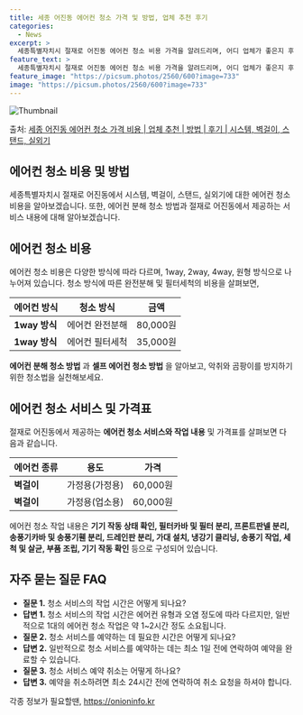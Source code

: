 ```yaml
---
title: 세종 어진동 에어컨 청소 가격 및 방법, 업체 추천 후기
categories:
  - News
excerpt: >
  세종특별자치시 절재로 어진동 에어컨 청소 비용 가격을 알려드리며, 어디 업체가 좋은지 후기를 통해 알아보겠습니다. 현재 글에서는 시스템, 벽걸이, 스탠드, 실외기 각각에 대해 청소 비용이 나와 있으니 참고하시면 되겠습니다. 에어컨 분해 청소 방법 보기 👈 클릭셀프 에어컨 청소 방법 보기👈 클릭절재로 어진동 에어컨 청소 비용시스템에어컨 방식클리닝방식금액1way 방식에어컨 완전분해80,000원1way 방식에어컨 필터세척35,000원2way 방식에어컨 완전분해90,000원2way 방식에어컨 필터세척35,000원4way 방식에어컨 완전분해120,000원4way 방식에어컨 필터세척35,000원원형방식에어컨 완전분해140,000원원형방식에어컨 필터세척35,000원에어컨 청소 견적 샘플 보기 👈 클릭에어컨 냄새의 원..
feature_text: >
  세종특별자치시 절재로 어진동 에어컨 청소 비용 가격을 알려드리며, 어디 업체가 좋은지 후기를 통해 알아보겠습니다. 현재 글에서는 시스템, 벽걸이, 스탠드, 실외기 각각에 대해 청소 비용이 나와 있으니 참고하시면 되겠습니다. 에어컨 분해 청소 방법 보기 👈 클릭셀프 에어컨 청소 방법 보기👈 클릭절재로 어진동 에어컨 청소 비용시스템에어컨 방식클리닝방식금액1way 방식에어컨 완전분해80,000원1way 방식에어컨 필터세척35,000원2way 방식에어컨 완전분해90,000원2way 방식에어컨 필터세척35,000원4way 방식에어컨 완전분해120,000원4way 방식에어컨 필터세척35,000원원형방식에어컨 완전분해140,000원원형방식에어컨 필터세척35,000원에어컨 청소 견적 샘플 보기 👈 클릭에어컨 냄새의 원..
feature_image: "https://picsum.photos/2560/600?image=733"
image: "https://picsum.photos/2560/600?image=733"
---
```


![Thumbnail](https://img1.daumcdn.net/thumb/R800x0/?scode=mtistory2&fname=https%3A%2F%2Fblog.kakaocdn.net%2Fdn%2FbwJKyy%2FbtsHv6Zc7Lo%2FzFzjs1DxzpxWfkzf06p2w0%2Fimg.webp)

<p>출처: <a href="https://onioninfo.kr/entry/%EC%84%B8%EC%A2%85-%EC%96%B4%EC%A7%84%EB%8F%99-%EC%97%90%EC%96%B4%EC%BB%A8-%EC%B2%AD%EC%86%8C-%EA%B0%80%EA%B2%A9-%EB%B9%84%EC%9A%A9-%EC%97%85%EC%B2%B4-%EC%B6%94%EC%B2%9C-%EB%B0%A9%EB%B2%95-%ED%9B%84%EA%B8%B0-%EC%8B%9C%EC%8A%A4%ED%85%9C-%EB%B2%BD%EA%B1%B8%EC%9D%B4-%EC%8A%A4%ED%83%A0%EB%93%9C-%EC%8B%A4%EC%99%B8%EA%B8%B0-1" rel="dofollow">세종 어진동 에어컨 청소 가격 비용 | 업체 추천 | 방법 | 후기 | 시스템, 벽걸이, 스탠드, 실외기</a> </p>

## 에어컨 청소 비용 및 방법

세종특별자치시 절재로 어진동에서 시스템, 벽걸이, 스탠드, 실외기에 대한 에어컨 청소 비용을 알아보겠습니다. 또한, 에어컨 분해 청소 방법과
절재로 어진동에서 제공하는 서비스 내용에 대해 알아보겠습니다.

## 에어컨 청소 비용

에어컨 청소 비용은 다양한 방식에 따라 다르며, 1way, 2way, 4way, 원형 방식으로 나누어져 있습니다. 청소 방식에 따른 완전분해
및 필터세척의 비용을 살펴보면,

**에어컨 방식** | **청소 방식** | **금액**  
---|---|---  
**1way 방식** | 에어컨 완전분해 | 80,000원  
**1way 방식** | 에어컨 필터세척 | 35,000원  
  
**에어컨 분해 청소 방법** 과 **셀프 에어컨 청소 방법** 을 알아보고, 악취와 곰팡이를 방지하기 위한 청소법을 실천해보세요.

## 에어컨 청소 서비스 및 가격표

절재로 어진동에서 제공하는 **에어컨 청소 서비스와 작업 내용** 및 가격표를 살펴보면 다음과 같습니다.

**에어컨 종류** | **용도** | **가격**  
---|---|---  
**벽걸이** | 가정용(가정용) | 60,000원  
**벽걸이** | 가정용(업소용) | 60,000원  
  
에어컨 청소 작업 내용은 **기기 작동 상태 확인, 필터카바 및 필터 분리, 프론트판넬 분리, 송풍기카바 및 송풍기휀 분리, 드레인판 분리,
가대 설치, 냉강기 클리닝, 송풍기 작업, 세척 및 살균, 부품 조립, 기기 작동 확인** 등으로 구성되어 있습니다.

## 자주 묻는 질문 FAQ

  * **질문 1.** 청소 서비스의 작업 시간은 어떻게 되나요?
  * **답변 1.** 청소 서비스의 작업 시간은 에어컨 유형과 오염 정도에 따라 다르지만, 일반적으로 1대의 에어컨 청소 작업은 약 1~2시간 정도 소요됩니다.
  * **질문 2.** 청소 서비스를 예약하는 데 필요한 시간은 어떻게 되나요?
  * **답변 2.** 일반적으로 청소 서비스를 예약하는 데는 최소 1일 전에 연락하여 예약을 완료할 수 있습니다.
  * **질문 3.** 청소 서비스 예약 취소는 어떻게 하나요?
  * **답변 3.** 예약을 취소하려면 최소 24시간 전에 연락하여 취소 요청을 하셔야 합니다.

 

각종 정보가 필요할땐, <a href="https://onioninfo.kr" rel="dofollow">https://onioninfo.kr</a>


